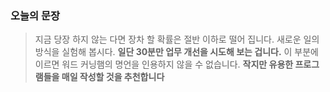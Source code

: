 ### 오늘의 문장

> 지금 당장 하지 않는 다면 장차 할 확률은 절반 이하로 떨어 집니다. 새로운 일의 방식을 실험해 봅시다. __일단 30분만 업무 개선을 시도해 보는 겁니다.__ 이 부분에 이르면 워드 커닝햄의 명언을 인용하지 않을 수 없습니다. 
> __작지만 유용한 프로그램들을 매일 작성할 것을 추천합니다__
